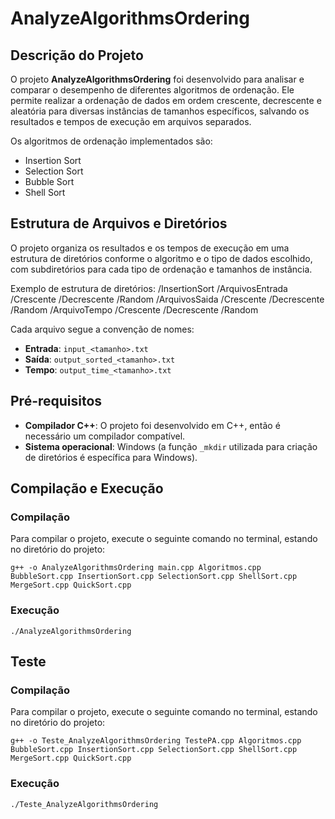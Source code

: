 # AnalyzeAlgorithmsOrdering

## Descrição do Projeto
O projeto **AnalyzeAlgorithmsOrdering** foi desenvolvido para analisar e comparar o desempenho de diferentes algoritmos de ordenação. Ele permite realizar a ordenação de dados em ordem crescente, decrescente e aleatória para diversas instâncias de tamanhos específicos, salvando os resultados e tempos de execução em arquivos separados.

Os algoritmos de ordenação implementados são:
- Insertion Sort
- Selection Sort
- Bubble Sort
- Shell Sort

## Estrutura de Arquivos e Diretórios
O projeto organiza os resultados e os tempos de execução em uma estrutura de diretórios conforme o algoritmo e o tipo de dados escolhido, com subdiretórios para cada tipo de ordenação e tamanhos de instância.

Exemplo de estrutura de diretórios:
/InsertionSort /ArquivosEntrada /Crescente /Decrescente /Random 
/ArquivosSaida /Crescente /Decrescente /Random 
/ArquivoTempo /Crescente /Decrescente /Random


Cada arquivo segue a convenção de nomes:
- **Entrada**: `input_<tamanho>.txt`
- **Saída**: `output_sorted_<tamanho>.txt`
- **Tempo**: `output_time_<tamanho>.txt`

## Pré-requisitos
- **Compilador C++**: O projeto foi desenvolvido em C++, então é necessário um compilador compatível.
- **Sistema operacional**: Windows (a função `_mkdir` utilizada para criação de diretórios é específica para Windows).

## Compilação e Execução

### Compilação
Para compilar o projeto, execute o seguinte comando no terminal, estando no diretório do projeto:

    g++ -o AnalyzeAlgorithmsOrdering main.cpp Algoritmos.cpp BubbleSort.cpp InsertionSort.cpp SelectionSort.cpp ShellSort.cpp MergeSort.cpp QuickSort.cpp


### Execução
    ./AnalyzeAlgorithmsOrdering

## Teste
### Compilação
Para compilar o projeto, execute o seguinte comando no terminal, estando no diretório do projeto:

    g++ -o Teste_AnalyzeAlgorithmsOrdering TestePA.cpp Algoritmos.cpp BubbleSort.cpp InsertionSort.cpp SelectionSort.cpp ShellSort.cpp MergeSort.cpp QuickSort.cpp


### Execução
    ./Teste_AnalyzeAlgorithmsOrdering